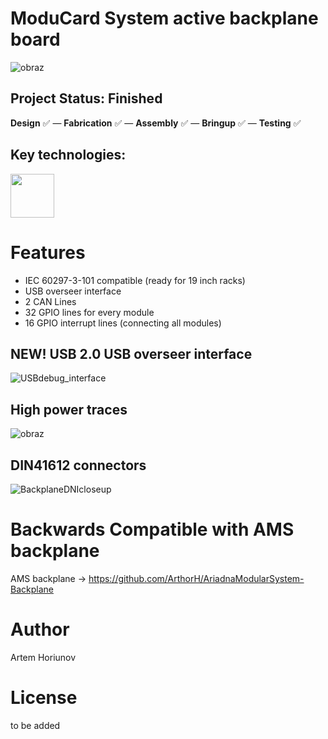 # ModuCard System active backplane board
![obraz](https://github.com/user-attachments/assets/79692844-bbd5-4769-88aa-ef009ccf8458)
## Project Status: **Finished**  
**Design** ✅ — **Fabrication** ✅ — **Assembly** ✅ — **Bringup** ✅ — **Testing** ✅  
## Key technologies:
<img align="center" height="70" src="https://github.com/user-attachments/assets/21632584-becb-4529-b696-acb84c8190e9">&nbsp;&nbsp;&nbsp;&nbsp; &nbsp;&nbsp;&nbsp;&nbsp;
# Features
- IEC 60297-3-101 compatible (ready for 19 inch racks)
- USB overseer interface
- 2 CAN Lines
- 32 GPIO lines for every module
- 16 GPIO interrupt lines (connecting all modules)
## NEW! USB 2.0 USB overseer interface
![USBdebug_interface](https://github.com/user-attachments/assets/6636ca5b-e77a-455c-868e-a4dca45f5150)
## High power traces
![obraz](https://github.com/user-attachments/assets/e80c3448-6730-49b6-a000-d83ffe48b6da)
## DIN41612 connectors
![BackplaneDNIcloseup](https://github.com/user-attachments/assets/95b285f2-21d8-4d5c-abaf-8682746a39f3)

# Backwards Compatible with AMS backplane
AMS backplane -> https://github.com/ArthorH/AriadnaModularSystem-Backplane
# Author
Artem Horiunov
# License 
to be added
